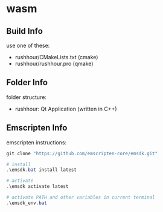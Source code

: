 # wasm

## Build Info

use one of these:

* rushhour/CMakeLists.txt (cmake) 
* rushhour/rushhour.pro (qmake)

## Folder Info

folder structure:

* rushhour: Qt Application (written in C++)

## Emscripten Info

emscripten instructions:

```powershell
git clone "https://github.com/emscripten-core/emsdk.git"

# install
.\emsdk.bat install latest

# activate
.\emsdk activate latest

# activate PATH and other variables in current terminal
.\emsdk_env.bat
```